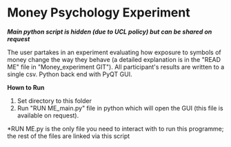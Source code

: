 # Money Psychology Experiment

***Main python script is hidden (due to UCL policy) but can be shared on request***

The user partakes in an experiment evaluating how exposure to symbols of money change the way they behave (a detailed explanation is in the "READ ME" file in "Money_experiment GIT"). All participant's results are written to a single csv. Python back end with PyQT GUI. 

**Hown to Run**
1. Set directory to this folder
2. Run "RUN ME_main.py" file in python which will open the GUI (this file is available on request).

*RUN ME.py is the only file you need to interact with to run this programme; the rest of the files are linked via this script
